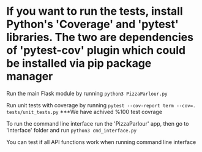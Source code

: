 # If you want to run the tests, install Python's 'Coverage' and 'pytest' libraries. The two are dependencies of 'pytest-cov' plugin which could be installed via pip package manager 

Run the main Flask module by running `python3 PizzaParlour.py`

Run unit tests with coverage by running `pytest --cov-report term --cov=. tests/unit_tests.py`
***We have achived %100 test covrage

To run the command line interface run the 'PizzaParlour' app, then go to 'Interface' folder and run `python3 cmd_interface.py`

You can test if all API functions work when running command line interface
